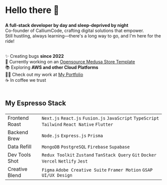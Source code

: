 <h1 align="left">Hello there 👋</h1>

###

**A full-stack developer by day and sleep-deprived by night** <br>
Co-founder of CalliumCode, crafting digital solutions that empower.<br>
Still hustling, always learning—there's a long way to go, and I'm here for the ride!<br><br>


✨ Creating bugs **since 2022**<br>
🔭 Currently working on an [Opensource Medusa Store Template](https://github.com/MobScythe/medusa-custom-storefront)<br>
📚 Exploring **AWS and other Cloud Platforms**<br>
👨‍💻 Check out my work at [My Portfolio](https://mohammedsh.com/)<br>
☕ In coffee we trust<br><br>

###

<h2 align="left">My Espresso Stack</h2>

###
    
| | |
| --- | --- |
| Frontend Roast | `Next.js` `React.js` `Fusion.js` `JavaScript` `TypeScript` `Tailwind` `React Native` `Flutter` |
| Backend Brew | `Node.js` `Express.js` `Prisma` |
| Data Refill | `MongoDB` `PostgreSQL` `Firebase` `Supabase` |
| Dev Tools Shot | `Redux Toolkit` `Zustand` `TanStack Query` `Git` `Docker` `Vercel` `Netlify` `Jest` |
| Creative Blend | `Figma` `Adobe Creative Suite` `Framer Motion` `GSAP` `UI/UX Design` |


###
